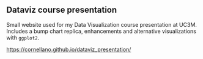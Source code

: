 ## Dataviz course presentation

Small website used for my Data Visualization course presentation at UC3M. Includes a bump chart replica, enhancements and alternative visualizations with `ggplot2`.

https://cornellano.github.io/dataviz_presentation/
